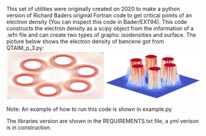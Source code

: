 This set of utilities were originally created on 2020 to make a python version of Richard Baders original Fortran code to get critical points of an electron density (You can inspect this code in Bader/EXT94). This code constructs the electron density as a scipy object from the information of a .wfn file and can create two types of graphs: isodensities and surface. The picture below shows the electron density of bencene got from QTAIM_p_3.py:
![alt text](figures/hrad.jpg?raw=true)

Note: An example of how to run this code is shown in example.py

The libraries version are shown in the REQUIREMENTS.txt file, a yml verison is in construction.
